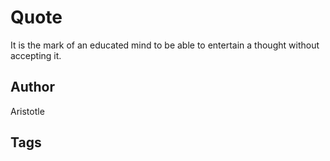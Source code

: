 # Quote

It is the mark of an educated mind to be able to entertain a thought without accepting it.

## Author

Aristotle

## Tags


